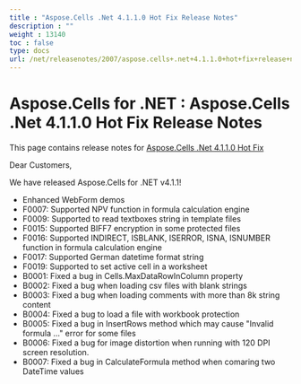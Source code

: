 ```yaml
---
title : "Aspose.Cells .Net 4.1.1.0 Hot Fix Release Notes" 
description : "" 
weight : 13140 
toc : false
type: docs
url: /net/releasenotes/2007/aspose.cells+.net+4.1.1.0+hot+fix+release+notes/
---
```


# Aspose.Cells for .NET : Aspose.Cells .Net 4.1.1.0 Hot Fix Release Notes


This page contains release notes for [Aspose.Cells .Net 4.1.1.0 Hot Fix](http://www.aspose.com/downloads/cells/net/new-releases/aspose.cells-.net-4.1.1.0-hot-fix/)

Dear Customers,

We have released Aspose.Cells for .NET v4.1.1!

*   Enhanced WebForm demos
*   F0007: Supported NPV function in formula calculation engine
*   F0009: Supported to read textboxes string in template files
*   F0015: Supported BIFF7 encryption in some protected files
*   F0016: Supported INDIRECT, ISBLANK, ISERROR, ISNA, ISNUMBER function in formula calculation engine
*   F0017: Supported German datetime format string
*   F0019: Supported to set active cell in a worksheet
*   B0001: Fixed a bug in Cells.MaxDataRowInColumn property
*   B0002: Fixed a bug when loading csv files with blank strings
*   B0003: Fixed a bug when loading comments with more than 8k string content
*   B0004: Fixed a bug to load a file with workbook protection
*   B0005: Fixed a bug in InsertRows method which may cause "Invalid formula ..." error for some files
*   B0006: Fixed a bug for image distortion when running with 120 DPI screen resolution.
*   B0007: Fixed a bug in CalculateFormula method when comaring two DateTime values

